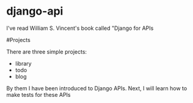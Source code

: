 # django-api
I've read William S. Vincent's book called "Django for APIs

#Projects

There are three simple projects:
- library
- todo
- blog

By them I have been introduced to Django APIs. Next, I will learn how to make tests for these APIs
